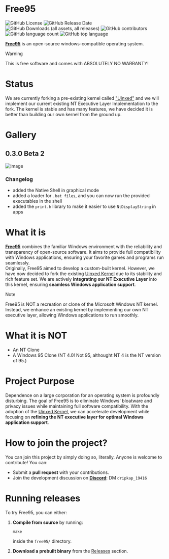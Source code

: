 # Free95
![GitHub License](https://img.shields.io/github/license/Versoft-Software/Free95) ![GitHub Release Date](https://img.shields.io/github/release-date/Versoft-Software/Free95) ![GitHub Downloads (all assets, all releases)](https://img.shields.io/github/downloads/Versoft-Software/Free95/total) ![GitHub contributors](https://img.shields.io/github/contributors/Versoft-Software/Free95) ![GitHub language count](https://img.shields.io/github/languages/count/Versoft-Software/Free95) ![GitHub top language](https://img.shields.io/github/languages/top/Versoft-Software/Free95)



**[Free95](https://versoft-software.github.io/)** is an open-source windows-compatible operating system.  

>[!WARNING]
>This is free software and comes with ABSOLUTELY NO WARRANTY!

# Status
We are currently forking a pre-existing kernel called ["Uinxed"](https://github.com/ViudiraTech/Uinxed-Kernel) and we will implement our current existing NT Executive Layer Implementation to the fork. The kernel is stable and has many features, we have decided it is better than building our own kernel from the ground up.

# Gallery
## 0.3.0 Beta 2
![image](https://github.com/user-attachments/assets/ca2b0490-efe6-49fa-bc39-7673d6d63337)
### Changelog
- added the Native Shell in graphical mode
- added a loader for ```.bat files```, and you can now run the provided executables in the shell
- added the ```print.h``` library to make it easier to use ```NtDisplayString``` in apps


# What it is
**[Free95](https://versoft-software.github.io/)** combines the familiar Windows environment with the reliability and transparency of open-source software. It aims to provide full compatibility with Windows applications, ensuring your favorite games and programs run seamlessly.  
Originally, Free95 aimed to develop a custom-built kernel. However, we have now decided to fork the existing [Uinxed Kernel](https://github.com/ViudiraTech/Uinxed-Kernel) due to its stability and rich feature set. We are actively **integrating our NT Executive Layer** into this kernel, ensuring **seamless Windows application support**.

>[!NOTE]
> Free95 is NOT a recreation or clone of the Microsoft Windows NT kernel. Instead, we enhance an existing kernel by implementing our own NT executive layer, allowing Windows applications to run smoothly.

# What it is NOT
- An NT Clone
- A Windows 95 Clone (NT 4.0! Not 95, althought NT 4 is the NT version of 95.)

# Project Purpose
Dependence on a large corporation for an operating system is profoundly disturbing. The goal of Free95 is to eliminate Windows' bloatware and privacy issues while maintaining full software compatibility. With the adoption of the [Uinxed Kernel](https://github.com/ViudiraTech/Uinxed-Kernel), we can accelerate development while focusing on **refining the NT executive layer for optimal Windows application support**.

# How to join the project?
You can join this project by simply doing so, literally. Anyone is welcome to contribute! You can:  
 - Submit a **pull request** with your contributions.
 - Join the development discussion on **[Discord](https://discord.com/)**: DM ```dripkap_19416``` 

# Running releases
To try Free95, you can either:  
 1. **Compile from source** by running:

    ```
    make
    ```

    inside the ```free95/``` directory.

 2. **Download a prebuilt binary** from the [Releases](https://github.com/versoft-software/free95/releases) section.
